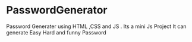 # PasswordGenerator
Password Generater using HTML ,CSS and JS . Its a mini Js Project
It can generate Easy Hard and funny Password
